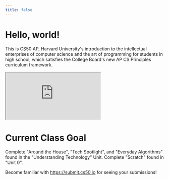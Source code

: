 ```yaml
---
title: false
---
```


# Hello, world!

This is CS50 AP, Harvard University's introduction to the intellectual enterprises of computer science and the art of programming for students in high school, which satisfies the College Board's new AP CS Principles curriculum framework.

<iframe src="https://www.youtube.com/embed/tZxLMIk_SaY?playlist=GAB6Gm7pTTA"></iframe>

# Current Class Goal

Complete "Around the House", "Tech Spotlight", and "Everyday Algorithms" found in the "Understanding Technology" Unit.
Complete "Scratch" found in "Unit 0".

Become familiar with https://submit.cs50.io for seeing your submissions!
